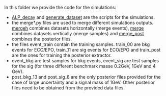 In this folder we provide the code for the simulations:
- [ALP_decay](ALP_decay.py) and [generate_dataset](generate_dataset.py) are the scripts for the simulations.
- the merge*.py files are used to merge different simulations outputs. [mergeh](mergeh.py) combines datasets horizontally (merge events), [merge](merge.py) combines datasets vertically (merge samples) and [merge_post](merge_post.py) combines the posterior files. 
- the files event_train contain the training samples. train_00 are bkg events for ECO/EPO, train_11 are sig events for ECO/EPO and train_post are the ones for training the posterior extractor.
- event_bkg are test samples for bkg events, event_sig are test samples for the sig (for three different benchmark masse 0.2GeV, 1GeV and 4 GeV).
- post_bkg_13 and post_sig_8 are the only posterior files provided for the case of large uncertainty and a signal mass of 1GeV. Other posterior files need to be obtained from the provided data files.